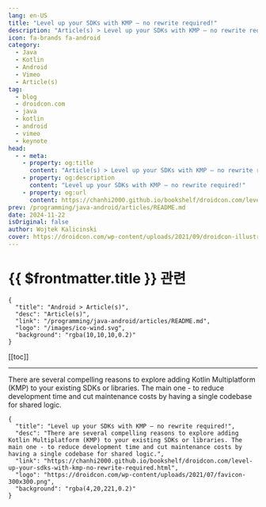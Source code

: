 ```yaml
---
lang: en-US
title: "Level up your SDKs with KMP – no rewrite required!"
description: "Article(s) > Level up your SDKs with KMP – no rewrite required!"
icon: fa-brands fa-android
category:
  - Java
  - Kotlin
  - Android
  - Vimeo
  - Article(s)
tag:
  - blog
  - droidcon.com
  - java
  - kotlin
  - android
  - vimeo
  - keynote
head:
  - - meta:
    - property: og:title
      content: "Article(s) > Level up your SDKs with KMP – no rewrite required!"
    - property: og:description
      content: "Level up your SDKs with KMP – no rewrite required!"
    - property: og:url
      content: https://chanhi2000.github.io/bookshelf/droidcon.com/level-up-your-sdks-with-kmp-no-rewrite-required.html
prev: /programming/java-android/articles/README.md
date: 2024-11-22
isOriginal: false
author: Wojtek Kalicinski
cover: https://droidcon.com/wp-content/uploads/2021/09/droidcon-illustration-1708.svg
---
```


# {{ $frontmatter.title }} 관련

```component VPCard
{
  "title": "Android > Article(s)",
  "desc": "Article(s)",
  "link": "/programming/java-android/articles/README.md",
  "logo": "/images/ico-wind.svg",
  "background": "rgba(10,10,10,0.2)"
}
```

[[toc]]

---

<SiteInfo
  name="Level up your SDKs with KMP – no rewrite required!"
  desc="There are several compelling reasons to explore adding Kotlin Multiplatform (KMP) to your existing SDKs or libraries. The main one - to reduce development time and cut maintenance costs by having a single codebase for shared logic."
  url="https://droidcon.com/level-up-your-sdks-with-kmp-no-rewrite-required"
  logo="https://droidcon.com/wp-content/uploads/2021/07/favicon-300x300.png"
  preview="https://droidcon.com/wp-content/uploads/2021/09/droidcon-illustration-1708.svg"/>

<VidStack src="vimeo/1030837680" />

There are several compelling reasons to explore adding Kotlin Multiplatform (KMP) to your existing SDKs or libraries. The main one - to reduce development time and cut maintenance costs by having a single codebase for shared logic.

<!-- TODO: add ARTICLE CARD -->
```component VPCard
{
  "title": "Level up your SDKs with KMP – no rewrite required!",
  "desc": "There are several compelling reasons to explore adding Kotlin Multiplatform (KMP) to your existing SDKs or libraries. The main one - to reduce development time and cut maintenance costs by having a single codebase for shared logic.",
  "link": "https://chanhi2000.github.io/bookshelf/droidcon.com/level-up-your-sdks-with-kmp-no-rewrite-required.html",
  "logo": "https://droidcon.com/wp-content/uploads/2021/07/favicon-300x300.png",
  "background": "rgba(4,20,221,0.2)"
}
```
